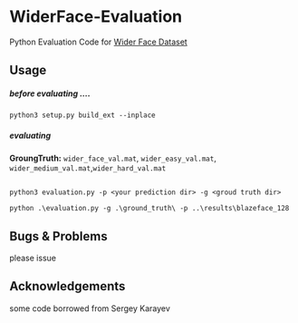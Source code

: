 # WiderFace-Evaluation
Python Evaluation Code for [Wider Face Dataset](http://mmlab.ie.cuhk.edu.hk/projects/WIDERFace/)


## Usage


##### before evaluating ....

````
python3 setup.py build_ext --inplace
````

##### evaluating

**GroungTruth:** `wider_face_val.mat`, `wider_easy_val.mat`, `wider_medium_val.mat`,`wider_hard_val.mat`
````

python3 evaluation.py -p <your prediction dir> -g <groud truth dir>

python .\evaluation.py -g .\ground_truth\ -p ..\results\blazeface_128
````

## Bugs & Problems
please issue

## Acknowledgements

some code borrowed from Sergey Karayev
